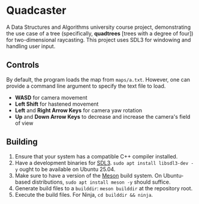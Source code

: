 # Quadcaster

 A Data Structures and Algorithms university course project, demonstrating the use case of a tree (specifically, **quadtrees** [trees with a degree of four]) for two-dimensional raycasting. This project uses SDL3 for windowing and handling user input.

## Controls

By default, the program loads the map from `maps/a.txt`. However, one can provide a command line argument to specify the text file to load.

- **WASD** for camera movement
- **Left Shift** for hastened movement
- **Left** and **Right Arrow Keys** for camera yaw rotation
- **Up** and **Down Arrow Keys** to decrease and increase the camera's field of view

## Building

1. Ensure that your system has a compatible C++ compiler installed.
2. Have a development binaries for [SDL3](https://www.libsdl.org). `sudo apt install libsdl3-dev -y` ought to be available on Ubuntu 25.04.
3. Make sure to have a version of the [Meson](https://mesonbuild.com/) build system. On Ubuntu-based distributions, `sudo apt install meson -y` should suffice.
4. Generate build files to a `builddir`: `meson builddir` at the repository root.
5. Execute the build files. For Ninja, `cd builddir && ninja`.
